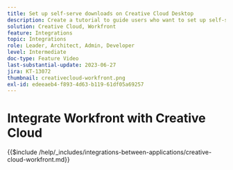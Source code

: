 ```yaml
---
title: Set up self-serve downloads on Creative Cloud Desktop
description: Create a tutorial to guide users who want to set up self-serve downloads on Creative Cloud Desktop.
solution: Creative Cloud, Workfront
feature: Integrations
topic: Integrations
role: Leader, Architect, Admin, Developer
level: Intermediate
doc-type: Feature Video
last-substantial-update: 2023-06-27
jira: KT-13072
thumbnail: creativecloud-workfront.png
exl-id: edeeaeb4-f893-4d63-b119-61df05a69257
---
```

# Integrate Workfront with Creative Cloud

{{$include /help/_includes/integrations-between-applications/creative-cloud-workfront.md}}
